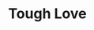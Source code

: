 ---
title: Tough Love
categories:
- radio
- digital
- press
tags:
- artist
position: 2
image: 
is-featured: 
is-front: 
website:
facebook: https://www.facebook.com/toughlovemusic/
twitter:
instagram:
spotify:
soundcloud:
youtube: 
apple: 
layout: client
---